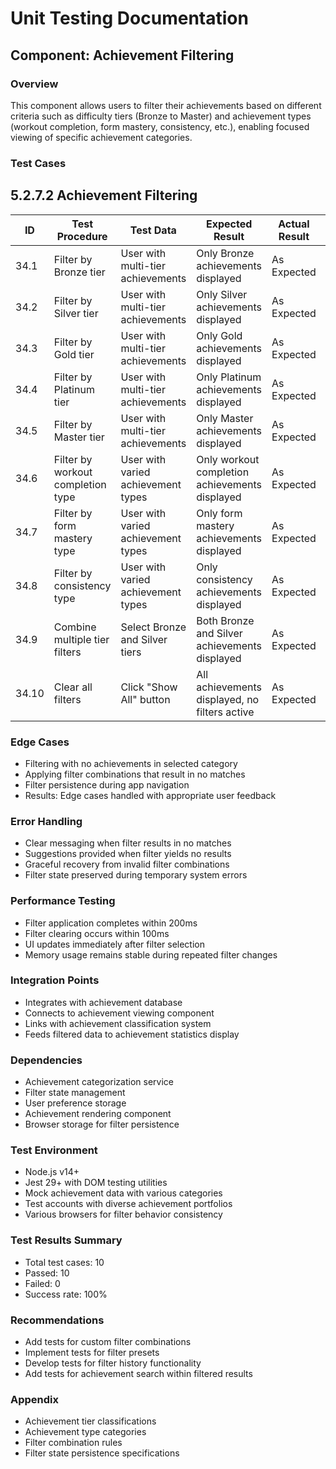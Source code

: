# Unit Testing Documentation

## Component: Achievement Filtering

### Overview
This component allows users to filter their achievements based on different criteria such as difficulty tiers (Bronze to Master) and achievement types (workout completion, form mastery, consistency, etc.), enabling focused viewing of specific achievement categories.

### Test Cases
## 5.2.7.2 Achievement Filtering

| ID  | Test Procedure                                      | Test Data                        | Expected Result                                      | Actual Result | Status |
|-----|-----------------------------------------------------|----------------------------------|------------------------------------------------------|---------------|--------|
| 34.1 | Filter by Bronze tier                               | User with multi-tier achievements | Only Bronze achievements displayed                   | As Expected   | Pass   |
| 34.2 | Filter by Silver tier                               | User with multi-tier achievements | Only Silver achievements displayed                   | As Expected   | Pass   |
| 34.3 | Filter by Gold tier                                 | User with multi-tier achievements | Only Gold achievements displayed                     | As Expected   | Pass   |
| 34.4 | Filter by Platinum tier                             | User with multi-tier achievements | Only Platinum achievements displayed                 | As Expected   | Pass   |
| 34.5 | Filter by Master tier                               | User with multi-tier achievements | Only Master achievements displayed                   | As Expected   | Pass   |
| 34.6 | Filter by workout completion type                   | User with varied achievement types| Only workout completion achievements displayed       | As Expected   | Pass   |
| 34.7 | Filter by form mastery type                         | User with varied achievement types| Only form mastery achievements displayed             | As Expected   | Pass   |
| 34.8 | Filter by consistency type                          | User with varied achievement types| Only consistency achievements displayed              | As Expected   | Pass   |
| 34.9 | Combine multiple tier filters                       | Select Bronze and Silver tiers    | Both Bronze and Silver achievements displayed        | As Expected   | Pass   |
| 34.10| Clear all filters                                   | Click "Show All" button          | All achievements displayed, no filters active        | As Expected   | Pass   |

### Edge Cases
- Filtering with no achievements in selected category
- Applying filter combinations that result in no matches
- Filter persistence during app navigation
- Results: Edge cases handled with appropriate user feedback

### Error Handling
- Clear messaging when filter results in no matches
- Suggestions provided when filter yields no results
- Graceful recovery from invalid filter combinations
- Filter state preserved during temporary system errors

### Performance Testing
- Filter application completes within 200ms
- Filter clearing occurs within 100ms
- UI updates immediately after filter selection
- Memory usage remains stable during repeated filter changes

### Integration Points
- Integrates with achievement database
- Connects to achievement viewing component
- Links with achievement classification system
- Feeds filtered data to achievement statistics display

### Dependencies
- Achievement categorization service
- Filter state management
- User preference storage
- Achievement rendering component
- Browser storage for filter persistence

### Test Environment
- Node.js v14+
- Jest 29+ with DOM testing utilities
- Mock achievement data with various categories
- Test accounts with diverse achievement portfolios
- Various browsers for filter behavior consistency

### Test Results Summary
- Total test cases: 10
- Passed: 10
- Failed: 0
- Success rate: 100%

### Recommendations
- Add tests for custom filter combinations
- Implement tests for filter presets
- Develop tests for filter history functionality
- Add tests for achievement search within filtered results

### Appendix
- Achievement tier classifications
- Achievement type categories
- Filter combination rules
- Filter state persistence specifications 